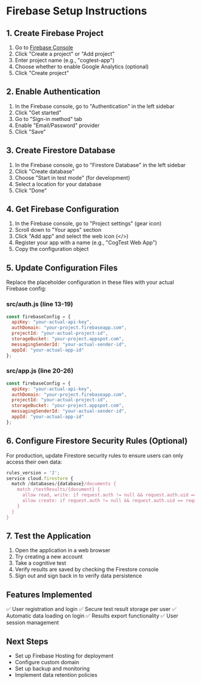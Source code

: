 # Firebase Setup Instructions

## 1. Create Firebase Project

1. Go to [Firebase Console](https://console.firebase.google.com/)
2. Click "Create a project" or "Add project"
3. Enter project name (e.g., "cogtest-app")
4. Choose whether to enable Google Analytics (optional)
5. Click "Create project"

## 2. Enable Authentication

1. In the Firebase console, go to "Authentication" in the left sidebar
2. Click "Get started"
3. Go to "Sign-in method" tab
4. Enable "Email/Password" provider
5. Click "Save"

## 3. Create Firestore Database

1. In the Firebase console, go to "Firestore Database" in the left sidebar
2. Click "Create database"
3. Choose "Start in test mode" (for development)
4. Select a location for your database
5. Click "Done"

## 4. Get Firebase Configuration

1. In the Firebase console, go to "Project settings" (gear icon)
2. Scroll down to "Your apps" section
3. Click "Add app" and select the web icon (</>)
4. Register your app with a name (e.g., "CogTest Web App")
5. Copy the configuration object

## 5. Update Configuration Files

Replace the placeholder configuration in these files with your actual Firebase config:

### src/auth.js (line 13-19)
```javascript
const firebaseConfig = {
  apiKey: "your-actual-api-key",
  authDomain: "your-project.firebaseapp.com",
  projectId: "your-actual-project-id",
  storageBucket: "your-project.appspot.com",
  messagingSenderId: "your-actual-sender-id",
  appId: "your-actual-app-id"
};
```

### src/app.js (line 20-26)
```javascript
const firebaseConfig = {
  apiKey: "your-actual-api-key",
  authDomain: "your-project.firebaseapp.com",
  projectId: "your-actual-project-id", 
  storageBucket: "your-project.appspot.com",
  messagingSenderId: "your-actual-sender-id",
  appId: "your-actual-app-id"
};
```

## 6. Configure Firestore Security Rules (Optional)

For production, update Firestore security rules to ensure users can only access their own data:

```javascript
rules_version = '2';
service cloud.firestore {
  match /databases/{database}/documents {
    match /testResults/{document} {
      allow read, write: if request.auth != null && request.auth.uid == resource.data.userId;
      allow create: if request.auth != null && request.auth.uid == request.resource.data.userId;
    }
  }
}
```

## 7. Test the Application

1. Open the application in a web browser
2. Try creating a new account
3. Take a cognitive test
4. Verify results are saved by checking the Firestore console
5. Sign out and sign back in to verify data persistence

## Features Implemented

✅ User registration and login
✅ Secure test result storage per user
✅ Automatic data loading on login
✅ Results export functionality
✅ User session management

## Next Steps

- Set up Firebase Hosting for deployment
- Configure custom domain
- Set up backup and monitoring
- Implement data retention policies